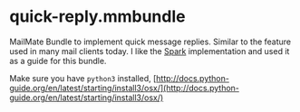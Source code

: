# quick-reply.mmbundle
MailMate Bundle to implement quick message replies. Similar to the feature used in many mail clients today. I like the [Spark](https://sparkmailapp.com) implementation and used it as a guide for this bundle.

Make sure you have `python3` installed, [http://docs.python-guide.org/en/latest/starting/install3/osx/](http://docs.python-guide.org/en/latest/starting/install3/osx/)

